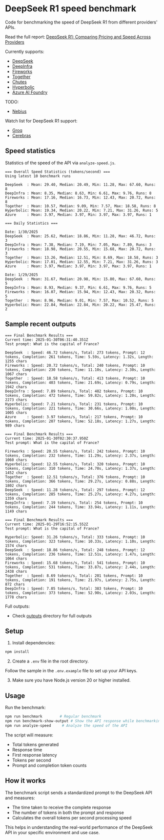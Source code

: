 # DeepSeek R1 speed benchmark

Code for benchmarking the speed of DeepSeek R1 from different providers' APIs.

Read the full report: [DeepSeek R1: Comparing Pricing and Speed Across Providers](https://prompt.16x.engineer/blog/deepseek-r1-cost-pricing-speed)

Currently supports:

- [DeepSeek](https://www.deepseek.com/)
- [DeepInfra](https://deepinfra.com/)
- [Fireworks](https://fireworks.ai/)
- [Together](https://www.together.ai/)
- [Chutes](https://chutes.ai/)
- [Hyperbolic](https://hyperbolic.xyz/)
- [Azure AI Foundry](https://azure.microsoft.com/en-us/products/ai-foundry)

TODO:

- [Nebius](https://nebius.com/)

Watch list for DeepSeek R1 support:

- [Groq](https://www.groq.com/)
- [Cerebras](https://cerebras.ai/)

## Speed statistics

Statistics of the speed of the API via `analyze-speed.js`.

```
=== Overall Speed Statistics (tokens/second) ===
Using latest 10 benchmark runs

DeepSeek  : Mean: 29.40, Median: 20.49, Min: 11.28, Max: 67.60, Runs: 8
DeepInfra : Mean: 8.35, Median: 8.63, Min: 6.61, Max: 9.76, Runs: 8
Fireworks : Mean: 17.16, Median: 16.73, Min: 12.43, Max: 20.72, Runs: 8
Together  : Mean: 10.57, Median: 9.09, Min: 7.57, Max: 18.58, Runs: 8
Hyperbolic: Mean: 19.34, Median: 20.22, Min: 7.21, Max: 31.26, Runs: 5
Azure     : Mean: 3.97, Median: 3.97, Min: 3.97, Max: 3.97, Runs: 1

=== Daily Statistics ===

Date: 1/30/2025
DeepSeek  : Mean: 25.62, Median: 18.86, Min: 11.28, Max: 46.72, Runs: 3
DeepInfra : Mean: 7.38, Median: 7.19, Min: 7.05, Max: 7.89, Runs: 3
Fireworks : Mean: 18.98, Median: 20.55, Min: 15.68, Max: 20.72, Runs: 3
Together  : Mean: 13.26, Median: 12.51, Min: 8.69, Max: 18.58, Runs: 3
Hyperbolic: Mean: 17.01, Median: 12.55, Min: 7.21, Max: 31.26, Runs: 3
Azure     : Mean: 3.97, Median: 3.97, Min: 3.97, Max: 3.97, Runs: 1

Date: 1/29/2025
DeepSeek  : Mean: 31.67, Median: 20.98, Min: 15.80, Max: 67.60, Runs: 5
DeepInfra : Mean: 8.93, Median: 9.37, Min: 6.61, Max: 9.76, Runs: 5
Fireworks : Mean: 16.07, Median: 15.94, Min: 12.43, Max: 20.32, Runs: 5
Together  : Mean: 8.96, Median: 9.01, Min: 7.57, Max: 10.52, Runs: 5
Hyperbolic: Mean: 22.84, Median: 22.84, Min: 20.22, Max: 25.47, Runs: 2
```

## Sample recent outputs

```
=== Final Benchmark Results ===
Current time: 2025-01-30T06:31:40.351Z
Test prompt: What is the capital of France?

DeepSeek  : Speed: 46.72 tokens/s, Total: 273 tokens, Prompt: 12 tokens, Completion: 261 tokens, Time: 5.59s, Latency: 1.32s, Length: 1255 chars
Fireworks : Speed: 20.72 tokens/s, Total: 240 tokens, Prompt: 10 tokens, Completion: 230 tokens, Time: 11.10s, Latency: 2.30s, Length: 1067 chars
Together  : Speed: 18.58 tokens/s, Total: 413 tokens, Prompt: 10 tokens, Completion: 403 tokens, Time: 21.69s, Latency: 0.79s, Length: 1942 chars
DeepInfra : Speed: 7.89 tokens/s, Total: 482 tokens, Prompt: 10 tokens, Completion: 472 tokens, Time: 59.82s, Latency: 1.20s, Length: 2273 chars
Hyperbolic: Speed: 7.21 tokens/s, Total: 231 tokens, Prompt: 10 tokens, Completion: 221 tokens, Time: 30.66s, Latency: 1.00s, Length: 1005 chars
Azure     : Speed: 3.97 tokens/s, Total: 217 tokens, Prompt: 10 tokens, Completion: 207 tokens, Time: 52.18s, Latency: 1.27s, Length: 989 chars

=== Final Benchmark Results ===
Current time: 2025-01-30T02:30:37.950Z
Test prompt: What is the capital of France?

Fireworks : Speed: 20.55 tokens/s, Total: 242 tokens, Prompt: 10 tokens, Completion: 232 tokens, Time: 11.29s, Latency: 2.37s, Length: 1060 chars
Hyperbolic: Speed: 12.55 tokens/s, Total: 320 tokens, Prompt: 10 tokens, Completion: 310 tokens, Time: 24.70s, Latency: 1.37s, Length: 1452 chars
Together  : Speed: 12.51 tokens/s, Total: 376 tokens, Prompt: 10 tokens, Completion: 366 tokens, Time: 29.27s, Latency: 0.88s, Length: 1802 chars
DeepSeek  : Speed: 11.28 tokens/s, Total: 297 tokens, Prompt: 12 tokens, Completion: 285 tokens, Time: 25.27s, Latency: 4.27s, Length: 1359 chars
DeepInfra : Speed: 7.19 tokens/s, Total: 254 tokens, Prompt: 10 tokens, Completion: 244 tokens, Time: 33.94s, Latency: 1.11s, Length: 1149 chars

=== Final Benchmark Results ===
Current time: 2025-01-29T16:52:15.552Z
Test prompt: What is the capital of France?

Hyperbolic: Speed: 31.26 tokens/s, Total: 333 tokens, Prompt: 10 tokens, Completion: 323 tokens, Time: 10.33s, Latency: 1.10s, Length: 1574 chars
DeepSeek  : Speed: 18.86 tokens/s, Total: 248 tokens, Prompt: 12 tokens, Completion: 236 tokens, Time: 12.51s, Latency: 1.47s, Length: 1064 chars
Fireworks : Speed: 15.68 tokens/s, Total: 541 tokens, Prompt: 10 tokens, Completion: 531 tokens, Time: 33.87s, Latency: 2.44s, Length: 2438 chars
Together  : Speed: 8.69 tokens/s, Total: 201 tokens, Prompt: 10 tokens, Completion: 191 tokens, Time: 21.97s, Latency: 2.75s, Length: 872 chars
DeepInfra : Speed: 7.05 tokens/s, Total: 383 tokens, Prompt: 10 tokens, Completion: 373 tokens, Time: 52.90s, Latency: 2.03s, Length: 1778 chars
```

Full outputs:

- Check [outputs](outputs) directory for full outputs

## Setup

1. Install dependencies:

```bash
npm install
```

2. Create a `.env` file in the root directory.

Follow the sample in the `.env.example` file to set up your API keys.

3. Make sure you have Node.js version 20 or higher installed.

## Usage

Run the benchmark:

```bash
npm run benchmark        # Regular benchmark
npm run benchmark-show-output # Show the API response while benchmarking
npm run analyze-speed     # Analyze the speed of the API
```

The script will measure:

- Total tokens generated
- Response time
- First response latency
- Tokens per second
- Prompt and completion token counts

## How it works

The benchmark script sends a standardized prompt to the DeepSeek API and measures:

- The time taken to receive the complete response
- The number of tokens in both the prompt and response
- Calculates the overall tokens per second processing speed

This helps in understanding the real-world performance of the DeepSeek API in your specific environment and use case.
